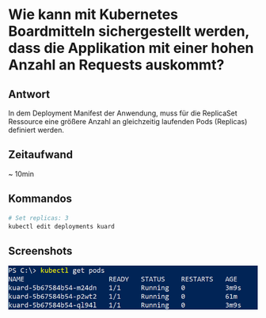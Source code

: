 # Wie kann mit Kubernetes Boardmitteln sichergestellt werden, dass die Applikation mit einer hohen Anzahl an Requests auskommt?

## Antwort
In dem Deployment Manifest der Anwendung, muss für die ReplicaSet Ressource eine größere Anzahl an gleichzeitig laufenden Pods (Replicas) definiert werden. 

## Zeitaufwand 
~ 10min

## Kommandos
```powershell
# Set replicas: 3
kubectl edit deployments kuard
```

## Screenshots

![Kuard](../images/03_kuard_pods.PNG)

